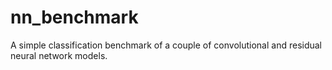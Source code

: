 # nn_benchmark

A simple classification benchmark of a couple of convolutional and residual neural network models.
